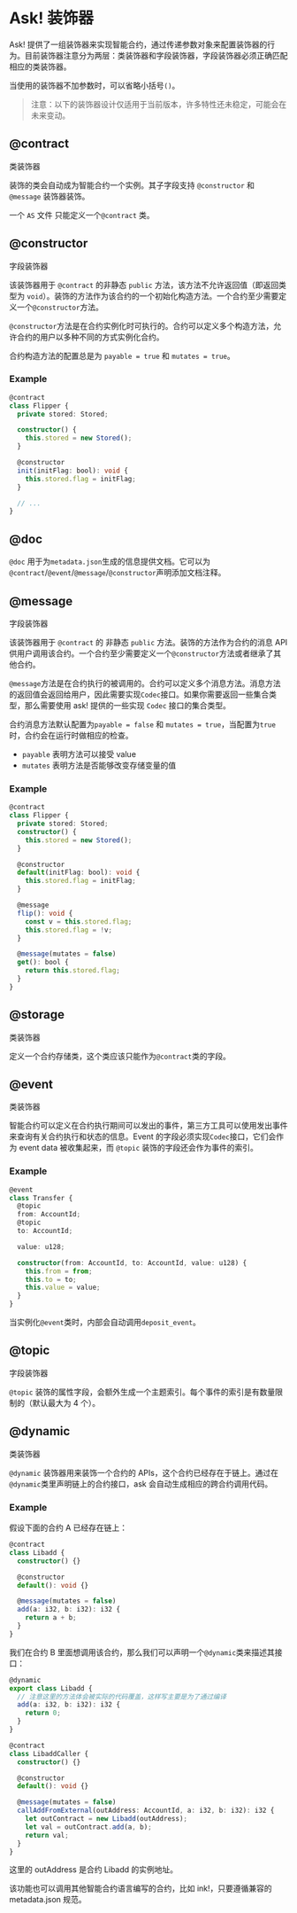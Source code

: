 # Ask! 装饰器

Ask! 提供了一组装饰器来实现智能合约，通过传递参数对象来配置装饰器的行为。目前装饰器注意分为两层：类装饰器和字段装饰器，字段装饰器必须正确匹配相应的类装饰器。

当使用的装饰器不加参数时，可以省略小括号`()`。

> 注意：以下的装饰器设计仅适用于当前版本，许多特性还未稳定，可能会在未来变动。

## @contract

类装饰器

装饰的类会自动成为智能合约一个实例。其子字段支持 `@constructor` 和 `@message` 装饰器装饰。

一个 `AS` 文件 只能定义一个`@contract` 类。

## @constructor

字段装饰器

该装饰器用于 `@contract` 的非静态 `public` 方法，该方法不允许返回值（即返回类型为 `void`）。装饰的方法作为该合约的一个初始化构造方法。一个合约至少需要定义一个`@constructor`方法。

`@constructor`方法是在合约实例化时可执行的。合约可以定义多个构造方法，允许合约的用户以多种不同的方式实例化合约。

合约构造方法的配置总是为 `payable = true` 和 `mutates = true`。

### Example

```ts
@contract
class Flipper {
  private stored: Stored;

  constructor() {
    this.stored = new Stored();
  }

  @constructor
  init(initFlag: bool): void {
    this.stored.flag = initFlag;
  }

  // ...
}
```

## @doc

`@doc` 用于为`metadata.json`生成的信息提供文档。它可以为`@contract`/`@event`/`@message`/`@constructor`声明添加文档注释。

## @message

字段装饰器

该装饰器用于 `@contract` 的 非静态 `public` 方法。装饰的方法作为合约的消息 API 供用户调用该合约。一个合约至少需要定义一个`@constructor`方法或者继承了其他合约。

`@message`方法是在合约执行的被调用的。合约可以定义多个消息方法。消息方法的返回值会返回给用户，因此需要实现`Codec`接口。如果你需要返回一些集合类型，那么需要使用 ask! 提供的一些实现 `Codec` 接口的集合类型。

合约消息方法默认配置为`payable = false` 和 `mutates = true`，当配置为`true`时，合约会在运行时做相应的检查。

- `payable` 表明方法可以接受 value
- `mutates` 表明方法是否能够改变存储变量的值

### Example

```ts
@contract
class Flipper {
  private stored: Stored;
  constructor() {
    this.stored = new Stored();
  }

  @constructor
  default(initFlag: bool): void {
    this.stored.flag = initFlag;
  }

  @message
  flip(): void {
    const v = this.stored.flag;
    this.stored.flag = !v;
  }

  @message(mutates = false)
  get(): bool {
    return this.stored.flag;
  }
}
```

<!-- TODO: 确认下storage生成逻辑 -->

## @storage

类装饰器

定义一个合约存储类，这个类应该只能作为`@contract`类的字段。

## @event

类装饰器

智能合约可以定义在合约执行期间可以发出的事件，第三方工具可以使用发出事件来查询有关合约执行和状态的信息。Event 的字段必须实现`Codec`接口，它们会作为 event data 被收集起来，而 `@topic` 装饰的字段还会作为事件的索引。

### Example

```ts
@event
class Transfer {
  @topic
  from: AccountId;
  @topic
  to: AccountId;

  value: u128;

  constructor(from: AccountId, to: AccountId, value: u128) {
    this.from = from;
    this.to = to;
    this.value = value;
  }
}
```

当实例化`@event`类时，内部会自动调用`deposit_event`。

## @topic

字段装饰器

`@topic` 装饰的属性字段，会额外生成一个主题索引。每个事件的索引是有数量限制的（默认最大为 4 个）。

## @dynamic

类装饰器

`@dynamic` 装饰器用来装饰一个合约的 APIs，这个合约已经存在于链上。通过在`@dynamic`类里声明链上的合约接口，ask 会自动生成相应的跨合约调用代码。

### Example

假设下面的合约 A 已经存在链上：

```ts
@contract
class Libadd {
  constructor() {}

  @constructor
  default(): void {}

  @message(mutates = false)
  add(a: i32, b: i32): i32 {
    return a + b;
  }
}
```

我们在合约 B 里面想调用该合约，那么我们可以声明一个`@dynamic`类来描述其接口：

```ts
@dynamic
export class Libadd {
  // 注意这里的方法体会被实际的代码覆盖，这样写主要是为了通过编译
  add(a: i32, b: i32): i32 {
    return 0;
  }
}

@contract
class LibaddCaller {
  constructor() {}

  @constructor
  default(): void {}

  @message(mutates = false)
  callAddFromExternal(outAddress: AccountId, a: i32, b: i32): i32 {
    let outContract = new Libadd(outAddress);
    let val = outContract.add(a, b);
    return val;
  }
}
```

这里的 outAddress 是合约 Libadd 的实例地址。

该功能也可以调用其他智能合约语言编写的合约，比如 ink!，只要遵循兼容的 metadata.json 规范。
